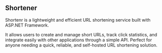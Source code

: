 ## Shortener 
Shortenr is a lightweight and efficient URL shortening service built with ASP.NET Framework. 

It allows users to create and manage short URLs, track click statistics, and integrate easily with other applications through a simple API. Perfect for anyone needing a quick, reliable, and self-hosted URL shortening solution.

